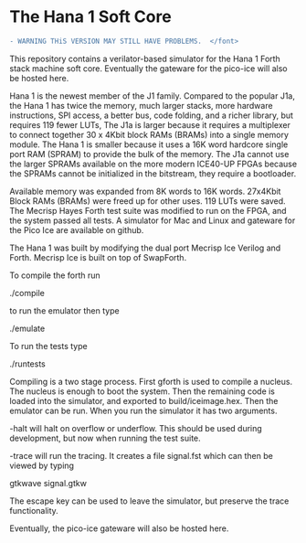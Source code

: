 # The Hana 1 Soft Core

```diff
- WARNING THiS VERSION MAY STILL HAVE PROBLEMS.  </font>
```

This repository contains a verilator-based simulator for the Hana 1
Forth stack machine soft core. Eventually the gateware for the
pico-ice will also be hosted here. 

Hana 1 is the newest member of the J1 family.  Compared to the popular
J1a, the Hana 1 has twice the memory, much larger stacks, more
hardware instructions, SPI access, a better bus, code folding, and a
richer library, but requires 119 fewer LUTs, The J1a is larger because
it requires a multiplexer to connect together 30 x 4Kbit block RAMs
(BRAMs) into a single memory module.  The Hana 1 is smaller because it
uses a 16K word hardcore single port RAM (SPRAM) to provide the bulk
of the memory. The J1a cannot use the larger SPRAMs available on the
more modern ICE40-UP FPGAs because the SPRAMs cannot be initialized in
the bitstream, they require a bootloader.

Available memory was expanded from 8K words to 16K words.  27x4Kbit Block RAMs (BRAMs) were freed up for other uses.  119 LUTs were saved.   The Mecrisp Hayes Forth test suite was modified to run on the FPGA, and the system  passed all tests.  A simulator for Mac and Linux and gateware for the Pico Ice are available on github.  

The Hana 1 was built by modifying the dual port Mecrisp Ice Verilog
and Forth.  Mecrisp Ice is built on top of SwapForth.

To compile the forth run

./compile

to run the emulator then type

./emulate

To run the tests type 

./runtests 

Compiling is a two stage process.  First gforth is used to compile a
nucleus.  The nucleus is enough to boot the system.  Then the
remaining code is loaded into the simulator, and exported to
build/iceimage.hex.  Then the emulator can be run.  When you run the
simulator it has two arguments.

-halt will halt on overflow or underflow.  This should be used during
development, but now when running the test suite.

-trace will run the tracing.   It creates a file signal.fst which can then
be viewed by typing

gtkwave signal.gtkw

The escape key can be used to leave the simulator, but preserve the
trace functionality.

Eventually, the pico-ice gateware will also be hosted here.
